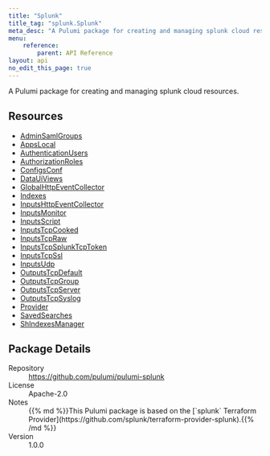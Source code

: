 ```yaml
---
title: "Splunk"
title_tag: "splunk.Splunk"
meta_desc: "A Pulumi package for creating and managing splunk cloud resources."
menu:
    reference:
        parent: API Reference
layout: api
no_edit_this_page: true
---
```


<!-- WARNING: this file was generated by Pulumi Docs Generator. -->
<!-- Do not edit by hand unless you're certain you know what you are doing! -->

A Pulumi package for creating and managing splunk cloud resources.

<h2 id="resources">Resources</h2>
<ul class="api">
    <li><a href="adminsamlgroups" title="AdminSamlGroups"><span class="api-symbol api-symbol--resource"></span>AdminSamlGroups</a></li>
    <li><a href="appslocal" title="AppsLocal"><span class="api-symbol api-symbol--resource"></span>AppsLocal</a></li>
    <li><a href="authenticationusers" title="AuthenticationUsers"><span class="api-symbol api-symbol--resource"></span>AuthenticationUsers</a></li>
    <li><a href="authorizationroles" title="AuthorizationRoles"><span class="api-symbol api-symbol--resource"></span>AuthorizationRoles</a></li>
    <li><a href="configsconf" title="ConfigsConf"><span class="api-symbol api-symbol--resource"></span>ConfigsConf</a></li>
    <li><a href="datauiviews" title="DataUiViews"><span class="api-symbol api-symbol--resource"></span>DataUiViews</a></li>
    <li><a href="globalhttpeventcollector" title="GlobalHttpEventCollector"><span class="api-symbol api-symbol--resource"></span>GlobalHttpEventCollector</a></li>
    <li><a href="indexes" title="Indexes"><span class="api-symbol api-symbol--resource"></span>Indexes</a></li>
    <li><a href="inputshttpeventcollector" title="InputsHttpEventCollector"><span class="api-symbol api-symbol--resource"></span>InputsHttpEventCollector</a></li>
    <li><a href="inputsmonitor" title="InputsMonitor"><span class="api-symbol api-symbol--resource"></span>InputsMonitor</a></li>
    <li><a href="inputsscript" title="InputsScript"><span class="api-symbol api-symbol--resource"></span>InputsScript</a></li>
    <li><a href="inputstcpcooked" title="InputsTcpCooked"><span class="api-symbol api-symbol--resource"></span>InputsTcpCooked</a></li>
    <li><a href="inputstcpraw" title="InputsTcpRaw"><span class="api-symbol api-symbol--resource"></span>InputsTcpRaw</a></li>
    <li><a href="inputstcpsplunktcptoken" title="InputsTcpSplunkTcpToken"><span class="api-symbol api-symbol--resource"></span>InputsTcpSplunkTcpToken</a></li>
    <li><a href="inputstcpssl" title="InputsTcpSsl"><span class="api-symbol api-symbol--resource"></span>InputsTcpSsl</a></li>
    <li><a href="inputsudp" title="InputsUdp"><span class="api-symbol api-symbol--resource"></span>InputsUdp</a></li>
    <li><a href="outputstcpdefault" title="OutputsTcpDefault"><span class="api-symbol api-symbol--resource"></span>OutputsTcpDefault</a></li>
    <li><a href="outputstcpgroup" title="OutputsTcpGroup"><span class="api-symbol api-symbol--resource"></span>OutputsTcpGroup</a></li>
    <li><a href="outputstcpserver" title="OutputsTcpServer"><span class="api-symbol api-symbol--resource"></span>OutputsTcpServer</a></li>
    <li><a href="outputstcpsyslog" title="OutputsTcpSyslog"><span class="api-symbol api-symbol--resource"></span>OutputsTcpSyslog</a></li>
    <li><a href="provider" title="Provider"><span class="api-symbol api-symbol--resource"></span>Provider</a></li>
    <li><a href="savedsearches" title="SavedSearches"><span class="api-symbol api-symbol--resource"></span>SavedSearches</a></li>
    <li><a href="shindexesmanager" title="ShIndexesManager"><span class="api-symbol api-symbol--resource"></span>ShIndexesManager</a></li>
</ul>

<h2 id="package-details">Package Details</h2>
<dl class="package-details">
	<dt>Repository</dt>
	<dd><a href="https://github.com/pulumi/pulumi-splunk">https://github.com/pulumi/pulumi-splunk</a></dd>
	<dt>License</dt>
	<dd>Apache-2.0</dd>
	<dt>Notes</dt>
	<dd>{{% md %}}This Pulumi package is based on the [`splunk` Terraform Provider](https://github.com/splunk/terraform-provider-splunk).{{% /md %}}</dd>
	<dt>Version</dt>
	<dd>1.0.0</dd>
</dl>

